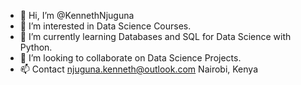 - 👋 Hi, I’m @KennethNjuguna
- 👀 I’m interested in Data Science Courses.
- 🌱 I’m currently learning Databases and SQL for Data Science with Python. 
- 💞️ I’m looking to collaborate on Data Science Projects.
- 📫 Contact njuguna.kenneth@outlook.com 
              Nairobi, Kenya 

<!---
KennethNjuguna/KennethNjuguna is a ✨ special ✨ repository because its `README.md` (this file) appears on your GitHub profile.
You can click the Preview link to take a look at your changes.
--->
